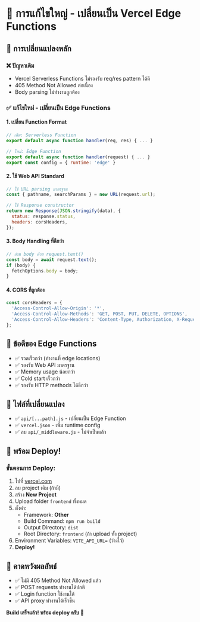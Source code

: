 # 🚀 การแก้ไขใหญ่ - เปลี่ยนเป็น Vercel Edge Functions

## 🔄 การเปลี่ยนแปลงหลัก

### ❌ ปัญหาเดิม
- Vercel Serverless Functions ไม่รองรับ req/res pattern ได้ดี
- 405 Method Not Allowed ต่อเนื่อง
- Body parsing ไม่ทำงานถูกต้อง

### ✅ แก้ไขใหม่ - เปลี่ยนเป็น Edge Functions

#### 1. เปลี่ยน Function Format
```javascript
// เดิม: Serverless Function
export default async function handler(req, res) { ... }

// ใหม่: Edge Function
export default async function handler(request) { ... }
export const config = { runtime: 'edge' }
```

#### 2. ใช้ Web API Standard
```javascript
// ใช้ URL parsing มาตรฐาน
const { pathname, searchParams } = new URL(request.url);

// ใช้ Response constructor
return new Response(JSON.stringify(data), {
  status: response.status,
  headers: corsHeaders,
});
```

#### 3. Body Handling ที่ดีกว่า
```javascript
// อ่าน body ด้วย request.text()
const body = await request.text();
if (body) {
  fetchOptions.body = body;
}
```

#### 4. CORS ที่ถูกต้อง
```javascript
const corsHeaders = {
  'Access-Control-Allow-Origin': '*',
  'Access-Control-Allow-Methods': 'GET, POST, PUT, DELETE, OPTIONS',
  'Access-Control-Allow-Headers': 'Content-Type, Authorization, X-Requested-With',
};
```

## 🎯 ข้อดีของ Edge Functions
- ✅ รวดเร็วกว่า (ทำงานที่ edge locations)
- ✅ รองรับ Web API มาตรฐาน
- ✅ Memory usage น้อยกว่า
- ✅ Cold start เร็วกว่า
- ✅ รองรับ HTTP methods ได้ดีกว่า

## 🔧 ไฟล์ที่เปลี่ยนแปลง
- ✅ `api/[...path].js` - เปลี่ยนเป็น Edge Function
- ✅ `vercel.json` - เพิ่ม runtime config
- ✅ ลบ `api/_middleware.js` - ไม่จำเป็นแล้ว

## 🚀 พร้อม Deploy!

### ขั้นตอนการ Deploy:
1. ไปที่ [vercel.com](https://vercel.com)
2. ลบ project เดิม (ถ้ามี)
3. สร้าง **New Project**
4. Upload folder `frontend` ทั้งหมด
5. ตั้งค่า:
   - Framework: **Other**
   - Build Command: `npm run build`
   - Output Directory: `dist`
   - Root Directory: `frontend` (ถ้า upload ทั้ง project)
6. Environment Variables: `VITE_API_URL=` (ว่างไว้)
7. **Deploy!**

## 🎉 คาดหวังผลลัพธ์
- ✅ ไม่มี 405 Method Not Allowed แล้ว
- ✅ POST requests ทำงานได้ปกติ
- ✅ Login function ใช้งานได้
- ✅ API proxy ทำงานได้เร็วขึ้น

**Build เสร็จแล้ว! พร้อม deploy ครับ** 🚀
